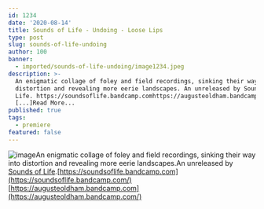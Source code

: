 ```yaml
---
id: 1234
date: '2020-08-14'
title: Sounds of Life - Undoing - Loose Lips
type: post
slug: sounds-of-life-undoing
author: 100
banner:
  - imported/sounds-of-life-undoing/image1234.jpeg
description: >-
  An enigmatic collage of foley and field recordings, sinking their way into
  distortion and revealing more eerie landscapes. An unreleased by Sounds of
  Life. https://soundsoflife.bandcamp.comhttps://augusteoldham.bandcamp.com
  [...]Read More...
published: true
tags:
  - premiere
featured: false
---
```

![image](../imported/sounds-of-life-undoing/image1234.jpeg)An enigmatic collage of foley and field recordings, sinking their way into distortion and revealing more eerie landscapes.An unreleased by [Sounds of Life](https://soundcloud.com/700ok/).[](https://soundsoflife.bandcamp.com/)[https://soundsoflife.bandcamp.com](https://soundsoflife.bandcamp.com/)  
[](https://augusteoldham.bandcamp.com/)[https://augusteoldham.bandcamp.com](https://augusteoldham.bandcamp.com/)